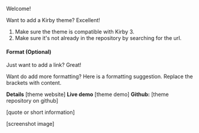 Welcome!

Want to add a Kirby theme? Excellent!

1. Make sure the theme is compatible with Kirby 3.
2. Make sure it's not already in the repository by searching for the url.

#### Format (Optional)

Just want to add a link? Great!

Want do add more formatting? Here is a formatting suggestion. Replace the brackets with content.

**Details** [theme website]
**Live demo** [theme demo]
**Github:** [theme repository on github]

[quote or short information]

[screenshot image]
